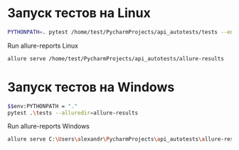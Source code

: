 # Запуск тестов на Linux
```bash
PYTHONPATH=. pytest /home/test/PycharmProjects/api_autotests/tests --env=dev --alluredir=allure-results 
```

Run allure-reports Linux
```bash
allure serve /home/test/PycharmProjects/api_autotests/allure-results
```

# Запуск тестов на Windows
```bash
$$env:PYTHONPATH = "."
pytest .\tests --alluredir=allure-results
```

Run allure-reports Windows
```bash
allure serve C:\Users\alexandr\PycharmProjects\api_autotests\allure-results
```
